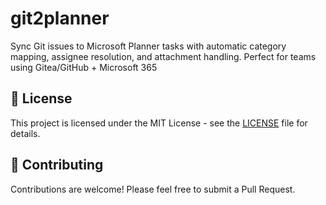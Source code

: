 # git2planner
Sync Git issues to Microsoft Planner tasks with automatic category mapping,  assignee resolution, and attachment handling. Perfect for teams using  Gitea/GitHub + Microsoft 365

## 📄 License

This project is licensed under the MIT License - see the [LICENSE](LICENSE) file for details.

## 🤝 Contributing

Contributions are welcome! Please feel free to submit a Pull Request.
